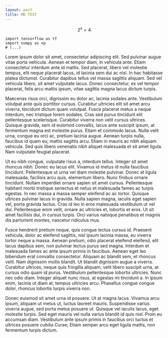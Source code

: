 ```yaml
---
layout: post
title: MD TEST
---
```


$$ 2^x = 4 $$
```
import tensorflow as tf
import numpy as np
# (...)
```
Lorem ipsum dolor sit amet, consectetur adipiscing elit. Sed pulvinar augue vitae porta vehicula. Aenean et tempor diam, in vehicula ante. Etiam consectetur interdum ante id mattis. Sed placerat, libero vel molestie tempus, elit neque placerat lacus, id lacinia sem dui ac nisl. In hac habitasse platea dictumst. Curabitur dapibus tellus vel massa sagittis aliquam. Sed vel vehicula libero, sit amet vulputate lacus. Donec consectetur, ex vel tempor placerat, felis arcu mattis ipsum, vitae sagittis magna lacus dictum turpis.

Maecenas risus orci, dignissim eu dolor ac, lacinia sodales ante. Vestibulum volutpat ante quis porttitor cursus. Curabitur ultricies elit sit amet arcu viverra, tincidunt dictum quam volutpat. Fusce placerat metus a neque interdum, nec tristique lorem sodales. Cras sed purus tincidunt elit pellentesque scelerisque. Curabitur viverra non velit cursus ultrices. Quisque gravida, sem id euismod convallis, lacus ante suscipit ipsum, at fermentum magna est molestie purus. Etiam et commodo lacus. Nulla velit urna, congue eu orci ac, pretium lacinia augue. Aenean turpis nulla, faucibus id quam eu, mattis sagittis arcu. Etiam in mauris ac nibh aliquam vehicula. Sed quis libero venenatis nibh aliquet malesuada et sit amet ligula. Nam vulputate feugiat placerat.

Ut eu nibh congue, vulputate risus a, interdum tellus. Integer sit amet rhoncus nibh. Donec eu lacus elit. Vivamus id metus id nulla faucibus tincidunt. Pellentesque ut urna vel diam molestie pulvinar. Donec at ligula malesuada, facilisis arcu quis, elementum libero. Nunc finibus ornare tincidunt. Nullam imperdiet ornare sapien sit amet cursus. Pellentesque habitant morbi tristique senectus et netus et malesuada fames ac turpis egestas. In nec massa a massa semper eleifend ac ac tortor. Quisque ultrices pulvinar lacus in gravida. Nulla sapien magna, iaculis eget sapien vel, porta gravida lectus. Cras id leo in eros malesuada vestibulum ut vel dui. Pellentesque enim velit, ornare ac ultricies et, lobortis et eros. Ut sit amet facilisis dui, in cursus turpis. Orci varius natoque penatibus et magnis dis parturient montes, nascetur ridiculus mus.

Fusce hendrerit pretium neque, quis congue lectus cursus id. Praesent vehicula, dolor ac eleifend sagittis, nisl ipsum lacinia massa, eu viverra tortor neque a massa. Aenean pretium, odio placerat eleifend eleifend, elit lacus dapibus sem, non pulvinar lectus purus sed magna. Interdum et malesuada fames ac ante ipsum primis in faucibus. Aenean eget leo bibendum erat convallis consectetur. Aliquam ac blandit sem, et rhoncus velit. Nam dignissim mollis blandit. Ut blandit dignissim augue a viverra. Curabitur ultrices, neque quis fringilla aliquam, velit libero suscipit urna, at cursus odio quam id purus. Vestibulum pellentesque lobortis ultricies. Nunc nec odio diam. Integer aliquet nunc risus, at egestas mi tincidunt a. In ipsum enim, lacinia ut diam at, tempus ultricies arcu. Phasellus congue congue dolor, rhoncus lobortis turpis viverra non.

Donec euismod sit amet urna id posuere. Ut at magna lacus. Vivamus arcu ipsum, aliquam ut metus ut, luctus laoreet mauris. Suspendisse varius viverra augue, sed porta metus posuere ut. Quisque vel iaculis lacus, eget molestie turpis. Sed eget mauris vel nulla varius blandit id quis nisl. Proin eu accumsan diam. Vestibulum ante ipsum primis in faucibus orci luctus et ultrices posuere cubilia Curae; Etiam semper arcu eget ligula mattis, non fermentum turpis dictum.

